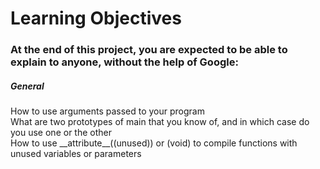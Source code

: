 <h1> Learning Objectives </h1>

<h3> At the end of this project, you are expected to be able to explain to anyone, without the help of Google: </h3>

<h5> General </h5>

<p> How to use arguments passed to your program
<br> What are two prototypes of main that you know of, and in which case do you use one or the other
<br> How to use __attribute__((unused)) or (void) to compile functions with unused variables or parameters
</p>
